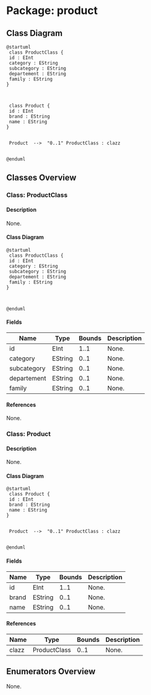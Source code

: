 # Package: product

## Class Diagram

```plantuml
@startuml
 class ProductClass {
 id : EInt 
 category : EString 
 subcategory : EString 
 departement : EString 
 family : EString 
}



 class Product {
 id : EInt 
 brand : EString 
 name : EString 
}


 Product  -->  "0..1" ProductClass : clazz


@enduml
```

## Classes Overview

### Class: ProductClass

#### Description

None.

#### Class Diagram

```plantuml
@startuml
 class ProductClass {
 id : EInt 
 category : EString 
 subcategory : EString 
 departement : EString 
 family : EString 
}



@enduml
```

#### Fields

| Name| Type| Bounds| Description|
| -----| ----| ------| -----------|
|id|EInt|1..1|None.|
|category|EString|0..1|None.|
|subcategory|EString|0..1|None.|
|departement|EString|0..1|None.|
|family|EString|0..1|None.|

#### References

None.



### Class: Product

#### Description

None.

#### Class Diagram

```plantuml
@startuml
 class Product {
 id : EInt 
 brand : EString 
 name : EString 
}


 Product  -->  "0..1" ProductClass : clazz


@enduml
```

#### Fields

| Name| Type| Bounds| Description|
| -----| ----| ------| -----------|
|id|EInt|1..1|None.|
|brand|EString|0..1|None.|
|name|EString|0..1|None.|

#### References

| Name| Type| Bounds| Description|
| -----| ----| ------| -----------|
|clazz|ProductClass|0..1|None.|




## Enumerators Overview

None.
